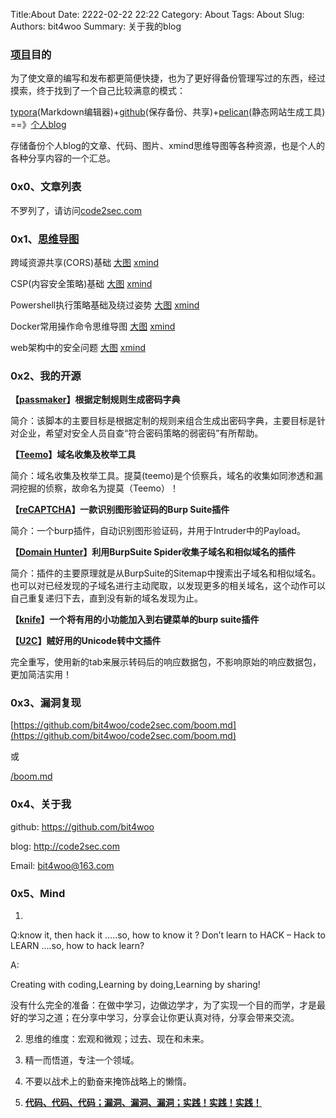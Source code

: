 Title:About
Date: 2222-02-22 22:22
Category: About
Tags: About
Slug: 
Authors: bit4woo
Summary: 关于我的blog



### [项目](https://github.com/bit4woo/code2sec.com)目的

为了使文章的编写和发布都更简便快捷，也为了更好得备份管理写过的东西，经过摸索，终于找到了一个自己比较满意的模式：

[typora](https://www.typora.io/)(Markdown编辑器)+[github](https://github.com/bit4woo/code2sec.com)(保存备份、共享)+[pelican](http://docs.getpelican.com)(静态网站生成工具) ==》[个人blog](http://www.code2sec.com/)

存储备份个人blog的文章、代码、图片、xmind思维导图等各种资源，也是个人的各种分享内容的一个汇总。



### 0x0、文章列表



不罗列了，请访问[code2sec.com](http://www.code2sec.com)



### 0x1、[思维导图](https://github.com/bit4woo/code2sec.com/tree/master/xmind)



跨域资源共享(CORS)基础  [大图](https://github.com/bit4woo/code2sec.com/raw/master/xmind/%E8%B7%A8%E5%9F%9F%E8%B5%84%E6%BA%90%E5%85%B1%E4%BA%AB(CORS).png)  [xmind](https://github.com/bit4woo/code2sec.com/raw/master/xmind/%E8%B7%A8%E5%9F%9F%E8%B5%84%E6%BA%90%E5%85%B1%E4%BA%AB(CORS).xmind)

CSP(内容安全策略)基础  [大图](https://github.com/bit4woo/code2sec.com/raw/master/xmind/CSP.png)  [xmind](https://github.com/bit4woo/code2sec.com/raw/master/xmind/CSP.xmind)

Powershell执行策略基础及绕过姿势 [大图](https://github.com/bit4woo/code2sec.com/raw/master/xmind/Powershell.png)  [xmind](https://github.com/bit4woo/code2sec.com/raw/master/xmind/Powershell.xmind)

Docker常用操作命令思维导图 [大图](https://github.com/bit4woo/code2sec.com/raw/master/xmind/Docker.png)  [xmind](https://github.com/bit4woo/code2sec.com/raw/master/xmind/Docker.xmind)

web架构中的安全问题 [大图](https://github.com/bit4woo/code2sec.com/raw/master/xmind/Web%E6%9E%B6%E6%9E%84%E4%B8%AD%E7%9A%84%E5%AE%89%E5%85%A8%E9%97%AE%E9%A2%98.png)  [xmind](https://github.com/bit4woo/code2sec.com/raw/master/xmind/Web%E6%9E%B6%E6%9E%84%E4%B8%AD%E7%9A%84%E5%AE%89%E5%85%A8%E9%97%AE%E9%A2%98.xmind)



### 0x2、我的开源 

**【[passmaker](https://github.com/bit4woo/passmaker)】根据定制规则生成密码字典**

简介：该脚本的主要目标是根据定制的规则来组合生成出密码字典，主要目标是针对企业，希望对安全人员自查“符合密码策略的弱密码”有所帮助。



**【[Teemo](https://github.com/bit4woo/Teemo)】域名收集及枚举工具** 

简介：域名收集及枚举工具。提莫(teemo)是个侦察兵，域名的收集如同渗透和漏洞挖掘的侦察，故命名为提莫（Teemo）！



**【[reCAPTCHA](https://github.com/bit4woo/reCAPTCHA)】一款识别图形验证码的Burp Suite插件**

简介：一个burp插件，自动识别图形验证码，并用于Intruder中的Payload。



**【[Domain Hunter](https://github.com/bit4woo/domain_hunter)】利用BurpSuite Spider收集子域名和相似域名的插件**

简介：插件的主要原理就是从BurpSuite的Sitemap中搜索出子域名和相似域名。也可以对已经发现的子域名进行主动爬取，以发现更多的相关域名，这个动作可以自己重复递归下去，直到没有新的域名发现为止。



**【[knife](https://github.com/bit4woo/knife)】一个将有用的小功能加入到右键菜单的burp suite插件**



**【[U2C](https://github.com/bit4woo/u2c)】贼好用的Unicode转中文插件**

完全重写，使用新的tab来展示转码后的响应数据包，不影响原始的响应数据包，更加简洁实用！ 



### 0x3、漏洞复现

[https://github.com/bit4woo/code2sec.com/boom.md](https://github.com/bit4woo/code2sec.com/boom.md)

或

[/boom.md](/boom.md)



### 0x4、关于我

github: https://github.com/bit4woo

blog: http://code2sec.com

Email: bit4woo@163.com



### 0x5、Mind

1. 

   Q:know it, then hack it …..so, how to know it ? Don’t learn to HACK – Hack to LEARN  ….so, how to hack learn?

   A:

   Creating with coding,Learning by doing,Learning by sharing!

   没有什么完全的准备：在做中学习，边做边学才，为了实现一个目的而学，才是最好的学习之道；在分享中学习，分享会让你更认真对待，分享会带来交流。

2. 思维的维度：宏观和微观；过去、现在和未来。


3. 精一而悟道，专注一个领域。
4. 不要以战术上的勤奋来掩饰战略上的懒惰。
5. **<u>代码、代码、代码；漏洞、漏洞、漏洞；实践！实践！实践！</u>**